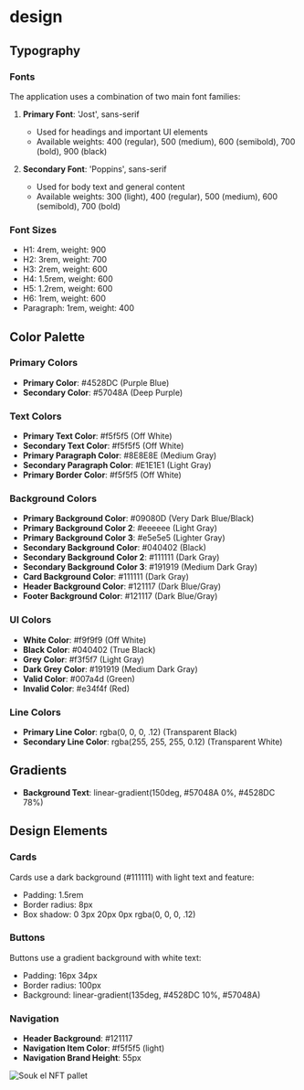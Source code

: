 # design

## Typography

### Fonts
The application uses a combination of two main font families:

1. **Primary Font**: 'Jost', sans-serif
   - Used for headings and important UI elements
   - Available weights: 400 (regular), 500 (medium), 600 (semibold), 700 (bold), 900 (black)

2. **Secondary Font**: 'Poppins', sans-serif
   - Used for body text and general content
   - Available weights: 300 (light), 400 (regular), 500 (medium), 600 (semibold), 700 (bold)

### Font Sizes
- H1: 4rem, weight: 900
- H2: 3rem, weight: 700
- H3: 2rem, weight: 600
- H4: 1.5rem, weight: 600
- H5: 1.2rem, weight: 600
- H6: 1rem, weight: 600
- Paragraph: 1rem, weight: 400

## Color Palette

### Primary Colors
- **Primary Color**: #4528DC (Purple Blue)
- **Secondary Color**: #57048A (Deep Purple)

### Text Colors
- **Primary Text Color**: #f5f5f5 (Off White)
- **Secondary Text Color**: #f5f5f5 (Off White)
- **Primary Paragraph Color**: #8E8E8E (Medium Gray)
- **Secondary Paragraph Color**: #E1E1E1 (Light Gray)
- **Primary Border Color**: #f5f5f5 (Off White)

### Background Colors
- **Primary Background Color**: #09080D (Very Dark Blue/Black)
- **Primary Background Color 2**: #eeeeee (Light Gray)
- **Primary Background Color 3**: #e5e5e5 (Lighter Gray)
- **Secondary Background Color**: #040402 (Black)
- **Secondary Background Color 2**: #111111 (Dark Gray)
- **Secondary Background Color 3**: #191919 (Medium Dark Gray)
- **Card Background Color**: #111111 (Dark Gray)
- **Header Background Color**: #121117 (Dark Blue/Gray)
- **Footer Background Color**: #121117 (Dark Blue/Gray)

### UI Colors
- **White Color**: #f9f9f9 (Off White)
- **Black Color**: #040402 (True Black)
- **Grey Color**: #f3f5f7 (Light Gray)
- **Dark Grey Color**: #191919 (Medium Dark Gray)
- **Valid Color**: #007a4d (Green)
- **Invalid Color**: #e34f4f (Red)

### Line Colors
- **Primary Line Color**: rgba(0, 0, 0, .12) (Transparent Black)
- **Secondary Line Color**: rgba(255, 255, 255, 0.12) (Transparent White)

## Gradients
- **Background Text**: linear-gradient(150deg, #57048A 0%, #4528DC 78%)

## Design Elements

### Cards
Cards use a dark background (#111111) with light text and feature:
- Padding: 1.5rem
- Border radius: 8px
- Box shadow: 0 3px 20px 0px rgba(0, 0, 0, .12)

### Buttons
Buttons use a gradient background with white text:
- Padding: 16px 34px
- Border radius: 100px
- Background: linear-gradient(135deg, #4528DC 10%, #57048A)

### Navigation
- **Header Background**: #121117
- **Navigation Item Color**: #f5f5f5 (light)
- **Navigation Brand Height**: 55px
  
![Souk el NFT pallet](https://github.com/user-attachments/assets/2da79396-af47-40c7-b746-146ad3083d64)

